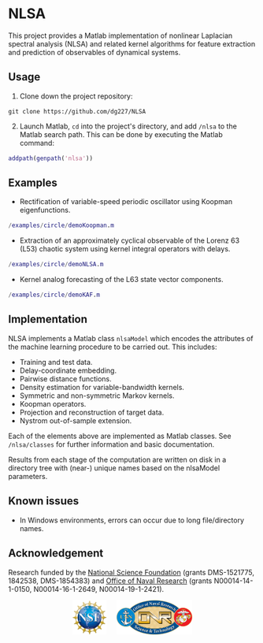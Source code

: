 # NLSA

This project provides a Matlab implementation of nonlinear Laplacian spectral analysis (NLSA) and related kernel algorithms for feature extraction and prediction of observables of dynamical systems. 

## Usage

1. Clone down the project repository:
```shell
git clone https://github.com/dg227/NLSA
```
2. Launch Matlab, `cd` into the project's directory, and add `/nlsa` to the Matlab search path. This can be done by executing the Matlab command:
```matlab
addpath(genpath('nlsa'))
``` 
## Examples

- Rectification of variable-speed periodic oscillator using Koopman eigenfunctions. 
```matlab
/examples/circle/demoKoopman.m
``` 
- Extraction of an approximately cyclical observable of the Lorenz 63 (L53) chaotic system using kernel integral operators with delays.
```matlab
/examples/circle/demoNLSA.m
``` 
- Kernel analog forecasting of the L63 state vector components.
```matlab
/examples/circle/demoKAF.m
``` 
## Implementation

NLSA implements a Matlab class ``nlsaModel`` which encodes the attributes of the machine learning procedure to be carried out. This includes:
- Training and test data.
- Delay-coordinate embedding.
- Pairwise distance functions.
- Density estimation for variable-bandwidth kernels.
- Symmetric and non-symmetric Markov kernels.
- Koopman operators.
- Projection and reconstruction of target data.   
- Nystrom out-of-sample extension.

Each of the elements above are implemented as Matlab classes. See ``/nlsa/classes`` for further information and basic documentation.

Results from each stage of the computation are written on disk in a directory tree with (near-) unique names based on the nlsaModel parameters. 

## Known issues
-  In Windows environments, errors can occur due to long file/directory names. 

## Acknowledgement 

Research funded by the [National Science Foundation](https://nsf.gov) (grants DMS-1521775, 1842538, DMS-1854383) and [Office of Naval Research](https://onr.navy.mil) (grants N00014-14-1-0150, N00014-16-1-2649, N00014-19-1-2421).

<div align="center"><img src="pages/img/logoNSF.jpg" alt="NSF logo" height="70" hspace="10"><img src="pages/img/logoONR.png" alt="ONR logo" height="70" hspace="10"></div>
